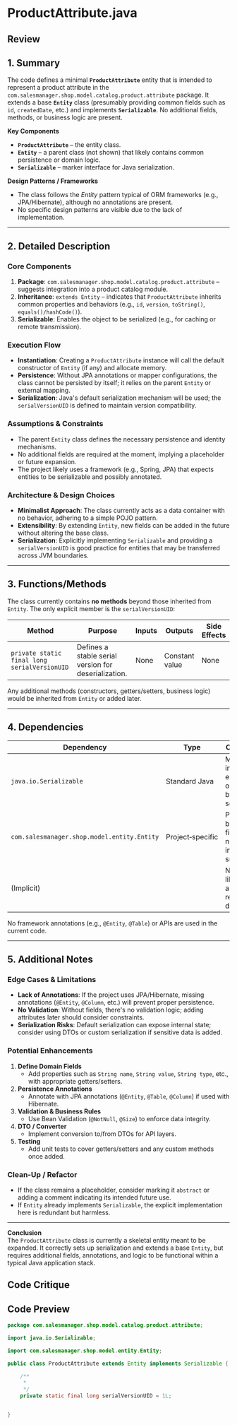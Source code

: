# ProductAttribute.java

## Review

## 1. Summary  
The code defines a minimal **`ProductAttribute`** entity that is intended to represent a product attribute in the `com.salesmanager.shop.model.catalog.product.attribute` package. It extends a base **`Entity`** class (presumably providing common fields such as `id`, `createdDate`, etc.) and implements **`Serializable`**. No additional fields, methods, or business logic are present.

**Key Components**
- **`ProductAttribute`** – the entity class.
- **`Entity`** – a parent class (not shown) that likely contains common persistence or domain logic.
- **`Serializable`** – marker interface for Java serialization.

**Design Patterns / Frameworks**  
- The class follows the *Entity* pattern typical of ORM frameworks (e.g., JPA/Hibernate), although no annotations are present.
- No specific design patterns are visible due to the lack of implementation.

---

## 2. Detailed Description  
### Core Components  
1. **Package**: `com.salesmanager.shop.model.catalog.product.attribute` – suggests integration into a product catalog module.
2. **Inheritance**: `extends Entity` – indicates that `ProductAttribute` inherits common properties and behaviors (e.g., `id`, `version`, `toString()`, `equals()/hashCode()`).  
3. **Serializable**: Enables the object to be serialized (e.g., for caching or remote transmission).

### Execution Flow  
- **Instantiation**: Creating a `ProductAttribute` instance will call the default constructor of `Entity` (if any) and allocate memory.  
- **Persistence**: Without JPA annotations or mapper configurations, the class cannot be persisted by itself; it relies on the parent `Entity` or external mapping.  
- **Serialization**: Java's default serialization mechanism will be used; the `serialVersionUID` is defined to maintain version compatibility.

### Assumptions & Constraints  
- The parent `Entity` class defines the necessary persistence and identity mechanisms.  
- No additional fields are required at the moment, implying a placeholder or future expansion.  
- The project likely uses a framework (e.g., Spring, JPA) that expects entities to be serializable and possibly annotated.

### Architecture & Design Choices  
- **Minimalist Approach**: The class currently acts as a data container with no behavior, adhering to a simple POJO pattern.  
- **Extensibility**: By extending `Entity`, new fields can be added in the future without altering the base class.  
- **Serialization**: Explicitly implementing `Serializable` and providing a `serialVersionUID` is good practice for entities that may be transferred across JVM boundaries.

---

## 3. Functions/Methods  
The class currently contains **no methods** beyond those inherited from `Entity`. The only explicit member is the `serialVersionUID`:

| Method | Purpose | Inputs | Outputs | Side Effects |
|--------|---------|--------|---------|--------------|
| `private static final long serialVersionUID` | Defines a stable serial version for deserialization. | None | Constant value | None |

Any additional methods (constructors, getters/setters, business logic) would be inherited from `Entity` or added later.

---

## 4. Dependencies  
| Dependency | Type | Comments |
|------------|------|----------|
| `java.io.Serializable` | Standard Java | Marker interface; ensures object can be serialized. |
| `com.salesmanager.shop.model.entity.Entity` | Project‑specific | Provides base fields/logic; not shown in this snippet. |
| (Implicit) |  | No external libraries are referenced directly. |

No framework annotations (e.g., `@Entity`, `@Table`) or APIs are used in the current code.

---

## 5. Additional Notes  
### Edge Cases & Limitations  
- **Lack of Annotations**: If the project uses JPA/Hibernate, missing annotations (`@Entity`, `@Column`, etc.) will prevent proper persistence.  
- **No Validation**: Without fields, there's no validation logic; adding attributes later should consider constraints.  
- **Serialization Risks**: Default serialization can expose internal state; consider using DTOs or custom serialization if sensitive data is added.  

### Potential Enhancements  
1. **Define Domain Fields**  
   - Add properties such as `String name`, `String value`, `String type`, etc., with appropriate getters/setters.  
2. **Persistence Annotations**  
   - Annotate with JPA annotations (`@Entity`, `@Table`, `@Column`) if used with Hibernate.  
3. **Validation & Business Rules**  
   - Use Bean Validation (`@NotNull`, `@Size`) to enforce data integrity.  
4. **DTO / Converter**  
   - Implement conversion to/from DTOs for API layers.  
5. **Testing**  
   - Add unit tests to cover getters/setters and any custom methods once added.  

### Clean‑Up / Refactor  
- If the class remains a placeholder, consider marking it `abstract` or adding a comment indicating its intended future use.  
- If `Entity` already implements `Serializable`, the explicit implementation here is redundant but harmless.

--- 

**Conclusion**  
The `ProductAttribute` class is currently a skeletal entity meant to be expanded. It correctly sets up serialization and extends a base `Entity`, but requires additional fields, annotations, and logic to be functional within a typical Java application stack.

## Code Critique



## Code Preview

```java
package com.salesmanager.shop.model.catalog.product.attribute;

import java.io.Serializable;

import com.salesmanager.shop.model.entity.Entity;

public class ProductAttribute extends Entity implements Serializable {

	/**
	 * 
	 */
	private static final long serialVersionUID = 1L;


}



```
